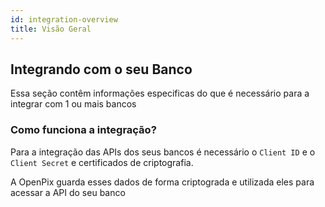 ```yaml
---
id: integration-overview
title: Visão Geral
---
```


## Integrando com o seu Banco

Essa seção contêm informações especificas do que é necessário para a integrar com 1 ou mais bancos

### Como funciona a integração?

Para a integração das APIs dos seus bancos é necessário o `Client ID` e o `Client Secret` e certificados de criptografia.

A OpenPix guarda esses dados de forma criptograda e utilizada eles para acessar a API do seu banco


